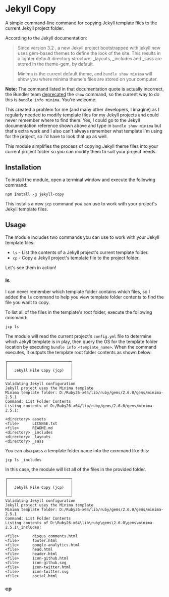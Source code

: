 # Jekyll Copy

A simple command-line command for copying Jekyll template files to the current Jekyll project folder.

According to the Jekyll documentation:

> Since version 3.2 , a new Jekyll project bootstrapped with jekyll new uses gem-based themes to define the look of the site. This results in a lighter default directory structure: _layouts, _includes and _sass are stored in the theme-gem, by default.
>
> Minima is the current default theme, and `bundle show minima` will show you where minima theme's files are stored on your computer.

**Note:** The command listed in that documentation quote is actually incorrect, the Bundler team [deprecated](https://github.com/rubygems/bundler/blob/master/CHANGELOG.md#210pre1-august-28-2019) the `show` command, so the current way to do this is `bundle info minima`. You're welcome.

This created a problem for me (and many other developers, I imagine) as I regularly needed to modify template files for my Jekyll projects and could never remember where to find them. Yes, I could go to the Jekyll documentation reference shown above and type in `bundle show minima` but that's extra work and I also can't always remember what template I'm using for the project, so I'd have to look that up as well.

This module simplifies the process of copying Jekyll theme files into your current project folder so you can modify them to suit your project needs.

## Installation

To install the module, open a terminal window and execute the following command:

```shell
npm install -g jekyll-copy
```

This installs a new `jcp` command you can use to work with your project's Jekyll template files.

## Usage

The module includes two commands you can use to work with your Jekyll template files:

+ `ls` - List the contents of a Jekyll project's current template folder.
+ `cp` - Copy a Jekyll project's template file to the project folder.

Let's see them in action!

### ls

I can never remember which template folder contains which files, so I added the `ls` command to help you view template folder contents to find the file you want to copy.

To list all of the files in the template's root folder, execute the following command:

```shell
jcp ls
```

The module will read the current project's `config.yml` file to determine which Jekyll template is in play, then query the OS for the template folder location by executing `bundle info <template_name>`. When the command executes, it outputs the template root folder contents as shown below:

```text
┌────────────────────────────┐
│                            │
│   Jekyll File Copy (jcp)   │
│                            │
└────────────────────────────┘
Validating Jekyll configuration
Jekyll project uses the Minima template
Minima template folder: D:/Ruby26-x64/lib/ruby/gems/2.6.0/gems/minima-2.5.1
Command: List Folder Contents
Listing contents of D:/Ruby26-x64/lib/ruby/gems/2.6.0/gems/minima-2.5.1:

<directory> assets
<file>      LICENSE.txt
<file>      README.md
<directory> _includes
<directory> _layouts
<directory> _sass
```

You can also pass a template folder name into the command like this:

```shell 
jcp ls _includes
```

In this case, the module will list all of the files in the provided folder.

```text
┌────────────────────────────┐
│                            │
│   Jekyll File Copy (jcp)   │
│                            │
└────────────────────────────┘
Validating Jekyll configuration
Jekyll project uses the Minima template
Minima template folder: D:/Ruby26-x64/lib/ruby/gems/2.6.0/gems/minima-2.5.1
Command: List Folder Contents
Listing contents of D:\Ruby26-x64\lib\ruby\gems\2.6.0\gems\minima-2.5.1\_includes:

<file>      disqus_comments.html
<file>      footer.html
<file>      google-analytics.html
<file>      head.html
<file>      header.html
<file>      icon-github.html
<file>      icon-github.svg
<file>      icon-twitter.html
<file>      icon-twitter.svg
<file>      social.html
```



### cp

